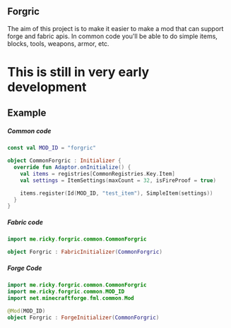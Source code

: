 Forgric
---------
The aim of this project is to make it easier 
to make a mod that can support forge and fabric apis.
In common code you'll be able to do simple 
items, blocks, tools, weapons, armor, etc.

# This is still in very early development

Example
--------

##### Common code
```kotlin
const val MOD_ID = "forgric"

object CommonForgric : Initializer {
  override fun Adaptor.onInitialize() {
    val items = registries[CommonRegistries.Key.Item]
    val settings = ItemSettings(maxCount = 32, isFireProof = true)

    items.register(Id(MOD_ID, "test_item"), SimpleItem(settings))
  }
}
```

##### Fabric code
```kotlin
import me.ricky.forgric.common.CommonForgric

object Forgric : FabricInitializer(CommonForgric)
```

##### Forge Code
```kotlin
import me.ricky.forgric.common.CommonForgric
import me.ricky.forgric.common.MOD_ID
import net.minecraftforge.fml.common.Mod

@Mod(MOD_ID)
object Forgric : ForgeInitializer(CommonForgric)
```